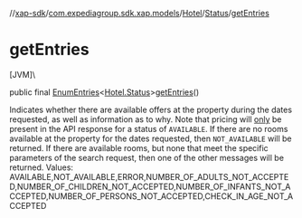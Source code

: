 //[xap-sdk](../../../../index.md)/[com.expediagroup.sdk.xap.models](../../index.md)/[Hotel](../index.md)/[Status](index.md)/[getEntries](get-entries.md)

# getEntries

[JVM]\

public final [EnumEntries](https://kotlinlang.org/api/latest/jvm/stdlib/kotlin.enums/-enum-entries/index.html)&lt;[Hotel.Status](index.md)&gt;[getEntries](get-entries.md)()

Indicates whether there are available offers at the property during the dates requested, as well as information as to why.  Note that pricing will <u>only</u> be present in the API response for a status of `AVAILABLE`.  If there are no rooms available at the property for the dates requested, then `NOT_AVAILABLE` will be returned.  If there are available rooms, but none that meet the specific parameters of the search request, then one of the other messages will be returned. Values: AVAILABLE,NOT_AVAILABLE,ERROR,NUMBER_OF_ADULTS_NOT_ACCEPTED,NUMBER_OF_CHILDREN_NOT_ACCEPTED,NUMBER_OF_INFANTS_NOT_ACCEPTED,NUMBER_OF_PERSONS_NOT_ACCEPTED,CHECK_IN_AGE_NOT_ACCEPTED
